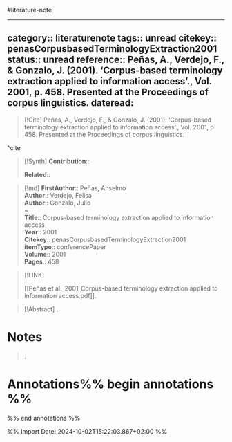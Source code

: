#literature-note 

---
category:: literaturenote
tags:: unread
citekey:: penasCorpusbasedTerminologyExtraction2001
status:: unread
reference:: Peñas, A., Verdejo, F., & Gonzalo, J. (2001). ‘Corpus-based terminology extraction applied to information access’., Vol. 2001, p. 458. Presented at the Proceedings of corpus linguistics.
dateread:
---

> [!Cite]
> Peñas, A., Verdejo, F., & Gonzalo, J. (2001). ‘Corpus-based terminology extraction applied to information access’., Vol. 2001, p. 458. Presented at the Proceedings of corpus linguistics.

^cite

>[!Synth]
>**Contribution**:: 
>
>**Related**:: 
>

>[!md]
> **FirstAuthor**:: Peñas, Anselmo  
> **Author**:: Verdejo, Felisa  
> **Author**:: Gonzalo, Julio  
~    
> **Title**:: Corpus-based terminology extraction applied to information access  
> **Year**:: 2001   
> **Citekey**:: penasCorpusbasedTerminologyExtraction2001  
> **itemType**:: conferencePaper  
> **Volume**:: 2001   
> **Pages**:: 458    

> [!LINK] 
>
> [[Peñas et al._2001_Corpus-based terminology extraction applied to information access.pdf]].

> [!Abstract]
>.
> 
# Notes
>.


# Annotations%% begin annotations %%


%% end annotations %%

%% Import Date: 2024-10-02T15:22:03.867+02:00 %%
